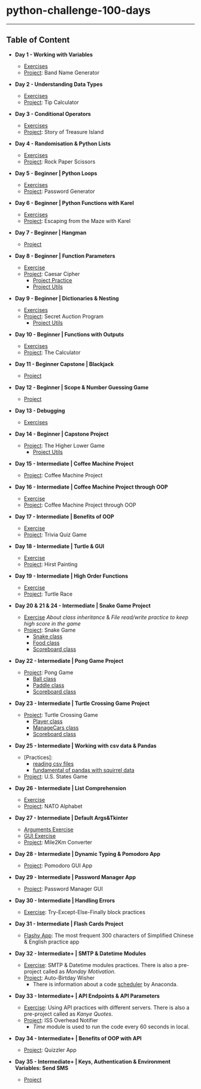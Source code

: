 # python-challenge-100-days
---
## Table of Content
* **Day 1 - Working with Variables**
  * [Exercises](https://github.com/gamzekecibas/python-challenge-100-days/blob/main/day-001/day1-exercises.py)
  * [Project](https://github.com/gamzekecibas/python-challenge-100-days/blob/main/day-001/day1-project.py): Band Name Generator

* **Day 2 - Understanding Data Types**
  * [Exercises](https://github.com/gamzekecibas/python-challenge-100-days/blob/main/day-002/day2-exercises.py)
  * [Project](https://github.com/gamzekecibas/python-challenge-100-days/blob/main/day-002/day2-project.py): Tip Calculator  

* **Day 3 - Conditional Operators**
  * [Exercises](https://github.com/gamzekecibas/python-challenge-100-days/blob/main/day-003/day3-exercises.py)
  * [Project](https://github.com/gamzekecibas/python-challenge-100-days/blob/main/day-003/day3-project.py): Story of Treasure Island  

* **Day 4 - Randomisation & Python Lists**
  * [Exercises](https://github.com/gamzekecibas/python-challenge-100-days/blob/main/day-004/day4-exercises.py)
  * [Project](https://github.com/gamzekecibas/python-challenge-100-days/blob/main/day-004/day4-project.py): Rock Paper Scissors 

* **Day 5 - Beginner | Python Loops**
  * [Exercises](https://github.com/gamzekecibas/python-challenge-100-days/blob/main/day-005/day5-exercises.py)
  * [Project](https://github.com/gamzekecibas/python-challenge-100-days/blob/main/day-005/day5-project.py): Password Generator 

* **Day 6 - Beginner | Python Functions with Karel**
  * [Exercises](https://github.com/gamzekecibas/python-challenge-100-days/blob/main/day-006/day6-exercises.py)
  * [Project](https://github.com/gamzekecibas/python-challenge-100-days/blob/main/day-006/day6-project.py): Escaping from the Maze with Karel 

* **Day 7 - Beginner | Hangman**
  * [Project](https://github.com/gamzekecibas/python-challenge-100-days/tree/main/day-007)

* **Day 8 - Beginner | Function Parameters**
  * [Exercise](https://github.com/gamzekecibas/python-challenge-100-days/blob/main/day-008/day8-exercises.py)
  * [Project](https://github.com/gamzekecibas/python-challenge-100-days/blob/main/day-008/day8-project.py): Caesar Cipher
    - [Project Practice](https://github.com/gamzekecibas/python-challenge-100-days/blob/main/day-008/day8-project-practice.py)
    - [Project Utils](https://github.com/gamzekecibas/python-challenge-100-days/blob/main/day-008/day8ProjectUtils.py)

* **Day 9 - Beginner | Dictionaries & Nesting**
  * [Exercises](https://github.com/gamzekecibas/python-challenge-100-days/blob/main/day-009/day9-exercises.py)
  * [Project](https://github.com/gamzekecibas/python-challenge-100-days/blob/main/day-009/day9-project.py): Secret Auction Program
    - [Project Utils](https://github.com/gamzekecibas/python-challenge-100-days/blob/main/day-009/day9Utils.py) 

* **Day 10 - Beginner | Functions with Outputs**
  * [Exercises](https://github.com/gamzekecibas/python-challenge-100-days/blob/main/day-010/day10-exercises.py)
  * [Project](https://github.com/gamzekecibas/python-challenge-100-days/blob/main/day-010/day10-project.py): The Calculator 

* **Day 11 - Beginner Capstone | Blackjack**
  * [Project](https://github.com/gamzekecibas/python-challenge-100-days/blob/main/day-011/main.py)

* **Day 12 - Beginner | Scope & Number Guessing Game**
  * [Project](https://github.com/gamzekecibas/python-challenge-100-days/blob/main/day-012/main.py)

* **Day 13 - Debugging**
  * [Exercises](https://github.com/gamzekecibas/python-challenge-100-days/blob/main/day-013/main.py)

* **Day 14 - Beginner | Capstone Project**
  * [Project](https://github.com/gamzekecibas/python-challenge-100-days/blob/main/day-014/main.py): The Higher Lower Game
    - [Project Utils](https://github.com/gamzekecibas/python-challenge-100-days/blob/main/day-014/day14Utils.py) 

* **Day 15 - Intermediate | Coffee Machine Project**
  * [Project](https://github.com/gamzekecibas/python-challenge-100-days/tree/main/day-015): Coffee Machine Project 

* **Day 16 - Intermediate | Coffee Machine Project through OOP**
  * [Exercise](https://github.com/gamzekecibas/python-challenge-100-days/blob/main/day-016/main.py)
  * [Project](https://github.com/gamzekecibas/python-challenge-100-days/tree/main/day-016/oop-coffee-machine-start): Coffee Machine Project through OOP 

* **Day 17 - Intermediate | Benefits of OOP**
  * [Exercise](https://github.com/gamzekecibas/python-challenge-100-days/blob/main/day-017/main.py)
  * [Project](https://github.com/gamzekecibas/python-challenge-100-days/tree/main/day-017/quiz-game-start): Trivia Quiz Game

* **Day 18 - Intermediate | Turtle & GUI**
  * [Exercise](https://github.com/gamzekecibas/python-challenge-100-days/blob/main/day-018/main.py)
  * [Project](https://github.com/gamzekecibas/python-challenge-100-days/tree/main/day-018/hirst-painting-start): Hirst Painting

* **Day 19 - Intermediate | High Order Functions**
  * [Exercise](https://github.com/gamzekecibas/python-challenge-100-days/blob/main/day-019/day019-practices.py)
  * [Project](https://github.com/gamzekecibas/python-challenge-100-days/blob/main/day-019/day019-project.py): Turtle Race
 
* **Day 20 & 21 & 24 - Intermediate | Snake Game Project**
  * [Exercise](https://github.com/gamzekecibas/python-challenge-100-days/blob/main/day-020-021-024/day021-practice.py)
    *About class inheritance* & *File read/write practice to keep high score in the game*
  * [Project](https://github.com/gamzekecibas/python-challenge-100-days/blob/main/day-020-021-024/main.py): Snake Game
    - [Snake class](https://github.com/gamzekecibas/python-challenge-100-days/blob/main/day-020-021-024/snake.py)
    - [Food class](https://github.com/gamzekecibas/python-challenge-100-days/blob/main/day-020-021-024/food.py)
    - [Scoreboard class](https://github.com/gamzekecibas/python-challenge-100-days/blob/main/day-020-021-024/scoreboard.py)

* **Day 22 - Intermediate | Pong Game Project**
  * [Project](https://github.com/gamzekecibas/python-challenge-100-days/blob/main/day-022/main.py): Pong Game
    - [Ball class](https://github.com/gamzekecibas/python-challenge-100-days/blob/main/day-022/ball.py)
    - [Paddle class](https://github.com/gamzekecibas/python-challenge-100-days/blob/main/day-022/paddle.py)
    - [Scoreboard class](https://github.com/gamzekecibas/python-challenge-100-days/blob/main/day-022/scoreboard.py)
   
* **Day 23 - Intermediate | Turtle Crossing Game Project**
  * [Project](https://github.com/gamzekecibas/python-challenge-100-days/blob/main/day-023/turtle-crossing-start/main.py): Turtle Crossing Game
    - [Player class](https://github.com/gamzekecibas/python-challenge-100-days/blob/main/day-023/turtle-crossing-start/player.py)
    - [ManageCars class](https://github.com/gamzekecibas/python-challenge-100-days/blob/main/day-023/turtle-crossing-start/car_manager.py)
    - [Scoreboard class](https://github.com/gamzekecibas/python-challenge-100-days/blob/main/day-023/turtle-crossing-start/scoreboard.py)

* **Day 25 - Intermediate | Working with csv data & Pandas**
  * [Practices]:
    - [reading csv files](https://github.com/gamzekecibas/python-challenge-100-days/blob/main/day-025/main.py)
    - [fundamental of pandas with squirrel data](https://github.com/gamzekecibas/python-challenge-100-days/blob/main/day-025/squirrel-analysis.py)
  * [Project](https://github.com/gamzekecibas/python-challenge-100-days/tree/main/day-025/us-states-game-start): U.S. States Game
 
* **Day 26 - Intermediate | List Comprehension**
  * [Exercise](https://github.com/gamzekecibas/python-challenge-100-days/blob/main/day-026/day026-exercises.py)
  * [Project](https://github.com/gamzekecibas/python-challenge-100-days/tree/main/day-026/NATO-alphabet-start): NATO Alphabet

* **Day 27 - Intermediate | Default Args&Tkinter**
  * [Arguments Exercise](https://github.com/gamzekecibas/python-challenge-100-days/blob/main/day-027/day-027-arguments.py)
  * [GUI Exercise](https://github.com/gamzekecibas/python-challenge-100-days/blob/main/day-027/day-027-tkinter.py)
  * [Project](https://github.com/gamzekecibas/python-challenge-100-days/blob/main/day-027/day-027-project.py): Mile2Km Converter

* **Day 28 - Intermediate | Dynamic Typing & Pomodoro App**
  * [Project](https://github.com/gamzekecibas/python-challenge-100-days/tree/main/day-028/pomodoro-start): Pomodoro GUI App

* **Day 29 - Intermediate | Password Manager App**
  * [Project](https://github.com/gamzekecibas/python-challenge-100-days/tree/main/day-029/password-manager-start): Password Manager GUI
    
* **Day 30 - Intermediate | Handling Errors**
  * [Exercise](https://github.com/gamzekecibas/python-challenge-100-days/blob/main/day-030/main.py): Try-Except-Else-Finally block practices
 
* **Day 31 - Intermediate | Flash Cards Project**
  * [Flashy App](https://github.com/gamzekecibas/python-challenge-100-days/tree/main/day-031/lang_project): The most frequent 300 characters of Simplified Chinese & English practice app
 
* **Day 32 - Intermediate+ | SMTP & Datetime Modules**
  * [Exercise](https://github.com/gamzekecibas/python-challenge-100-days/tree/main/day-032/Birthday%20Wisher%20(Day%2032)%20start): SMTP & Datetime modules practices. There is also a pre-project called as *Monday Motivation*.  
  * [Project](https://github.com/gamzekecibas/python-challenge-100-days/tree/main/day-032/birthday-wisher-extrahard-start): Auto-Birtday Wisher
    - There is information about a code [scheduler](https://www.pythonanywhere.com) by Anaconda.

* **Day 33 - Intermediate+ | API Endpoints & API Parameters**
  * [Exercise](https://github.com/gamzekecibas/python-challenge-100-days/tree/main/day-033): Using API practices with different servers. There is also a pre-project called as *Kanye Quotes*.  
  * [Project](https://github.com/gamzekecibas/python-challenge-100-days/tree/main/day-033/issoverhead-start): ISS Overhead Notifier
     - *Time* module is used to run the code every 60 seconds in local.
   
* **Day 34 - Intermediate+ | Benefits of OOP with API**
  * [Project](https://github.com/gamzekecibas/python-challenge-100-days/tree/main/day-034/quizzler-app-start): Quizzler App
 
* **Day 35 - Intermediate+ | Keys, Authentication & Environment Variables: Send SMS**
  * [Project](https://github.com/gamzekecibas/python-challenge-100-days/tree/main/day-035)
       
